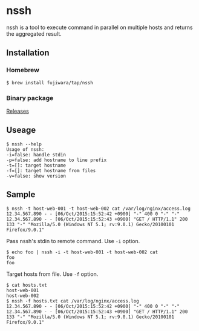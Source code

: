 # nssh

nssh is a tool to execute command in parallel on multiple hosts and returns the aggregated result.

## Installation

### Homebrew

```console
$ brew install fujiwara/tap/nssh
```

### Binary package

[Releases](https://github.com/fujiwara/nssh/releases)

## Useage

```
$ nssh --help
Usage of nssh:
-i=false: handle stdin
-p=false: add hostname to line prefix
-t=[]: target hostname
-f=[]: target hostname from files
-v=false: show version
```

## Sample

```
$ nssh -t host-web-001 -t host-web-002 cat /var/log/nginx/access.log
12.34.567.890 - - [06/Oct/2015:15:52:42 +0900] "-" 400 0 "-" "-"
12.34.567.890 - - [06/Oct/2015:15:52:43 +0900] "GET / HTTP/1.1" 200 133 "-" "Mozilla/5.0 (Windows NT 5.1; rv:9.0.1) Gecko/20100101 Firefox/9.0.1"
```

Pass nssh's stdin to remote command. Use `-i` option.

```
$ echo foo | nssh -i -t host-web-001 -t host-web-002 cat
foo
foo

```

Target hosts from file. Use `-f` option.

```
$ cat hosts.txt
host-web-001
host-web-002
$ nssh -f hosts.txt cat /var/log/nginx/access.log
12.34.567.890 - - [06/Oct/2015:15:52:42 +0900] "-" 400 0 "-" "-"
12.34.567.890 - - [06/Oct/2015:15:52:43 +0900] "GET / HTTP/1.1" 200 133 "-" "Mozilla/5.0 (Windows NT 5.1; rv:9.0.1) Gecko/20100101 Firefox/9.0.1"
```
